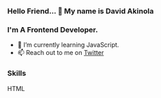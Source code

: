 ### Hello Friend... 👋 My name is David Akinola


### I'm A Frontend Developer.


- 🌱 I’m currently learning JavaScript.
- 📫 Reach out to me on <a href="https://twitter.com/webForDave?t=JRbX-XK6vMDLcavDgg&s=09">Twitter</a>


### Skills 
HTML
